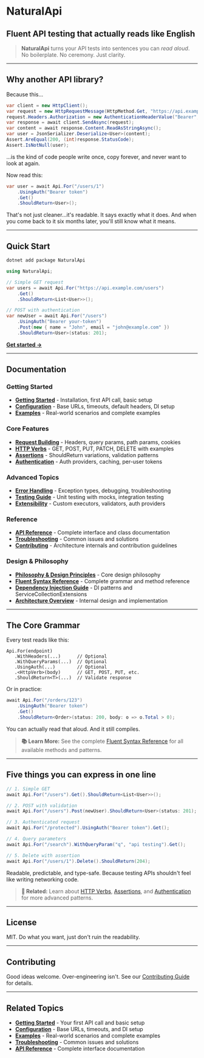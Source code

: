 # NaturalApi

## Fluent API testing that actually reads like English

> **NaturalApi** turns your API tests into sentences you can *read aloud*. No boilerplate. No ceremony. Just clarity.

---

## Why another API library?

Because this...

```csharp
var client = new HttpClient();
var request = new HttpRequestMessage(HttpMethod.Get, "https://api.example.com/users/1");
request.Headers.Authorization = new AuthenticationHeaderValue("Bearer", token);
var response = await client.SendAsync(request);
var content = await response.Content.ReadAsStringAsync();
var user = JsonSerializer.Deserialize<User>(content);
Assert.AreEqual(200, (int)response.StatusCode);
Assert.IsNotNull(user);
```

…is the kind of code people write once, copy forever, and never want to look at again.

Now read this:

```csharp
var user = await Api.For("/users/1")
    .UsingAuth("Bearer token")
    .Get()
    .ShouldReturn<User>();
```

That's not just cleaner...it's readable.
It says exactly what it does. And when you come back to it six months later, you'll still know what it means.

---

## Quick Start

```bash
dotnet add package NaturalApi
```

```csharp
using NaturalApi;

// Simple GET request
var users = await Api.For("https://api.example.com/users")
    .Get()
    .ShouldReturn<List<User>>();

// POST with authentication
var newUser = await Api.For("/users")
    .UsingAuth("Bearer your-token")
    .Post(new { name = "John", email = "john@example.com" })
    .ShouldReturn<User>(status: 201);
```

[**Get started →**](documentation/getting-started.md)

---

## Documentation

### Getting Started
- [**Getting Started**](documentation/getting-started.md) - Installation, first API call, basic setup
- [**Configuration**](documentation/configuration.md) - Base URLs, timeouts, default headers, DI setup
- [**Examples**](documentation/examples.md) - Real-world scenarios and complete examples

### Core Features
- [**Request Building**](documentation/request-building.md) - Headers, query params, path params, cookies
- [**HTTP Verbs**](documentation/http-verbs.md) - GET, POST, PUT, PATCH, DELETE with examples
- [**Assertions**](documentation/assertions.md) - ShouldReturn variations, validation patterns
- [**Authentication**](documentation/authentication.md) - Auth providers, caching, per-user tokens

### Advanced Topics
- [**Error Handling**](documentation/error-handling.md) - Exception types, debugging, troubleshooting
- [**Testing Guide**](documentation/testing-guide.md) - Unit testing with mocks, integration testing
- [**Extensibility**](documentation/extensibility.md) - Custom executors, validators, auth providers

### Reference
- [**API Reference**](documentation/api-reference.md) - Complete interface and class documentation
- [**Troubleshooting**](documentation/troubleshooting.md) - Common issues and solutions
- [**Contributing**](documentation/contributing.md) - Architecture internals and contribution guidelines

### Design & Philosophy
- [**Philosophy & Design Principles**](documentation/philosophyanddesignprinciples.md) - Core design philosophy
- [**Fluent Syntax Reference**](documentation/fluentsyntax.md) - Complete grammar and method reference
- [**Dependency Injection Guide**](documentation/di.md) - DI patterns and ServiceCollectionExtensions
- [**Architecture Overview**](documentation/architectureanddesign.md) - Internal design and implementation

---

## The Core Grammar

Every test reads like this:

```
Api.For(endpoint)
   .WithHeaders(...)      // Optional
   .WithQueryParams(...)  // Optional
   .UsingAuth(...)        // Optional
   .<HttpVerb>(body)      // GET, POST, PUT, etc.
   .ShouldReturn<T>(...)  // Validate response
```

Or in practice:

```csharp
await Api.For("/orders/123")
    .UsingAuth("Bearer token")
    .Get()
    .ShouldReturn<Order>(status: 200, body: o => o.Total > 0);
```

You can actually read that aloud. And it still compiles.

> **📚 Learn More:** See the complete [Fluent Syntax Reference](documentation/fluentsyntax.md) for all available methods and patterns.

---

## Five things you can express in one line

```csharp
// 1. Simple GET
await Api.For("/users").Get().ShouldReturn<List<User>>();

// 2. POST with validation
await Api.For("/users").Post(newUser).ShouldReturn<User>(status: 201);

// 3. Authenticated request
await Api.For("/protected").UsingAuth("Bearer token").Get();

// 4. Query parameters
await Api.For("/search").WithQueryParam("q", "api testing").Get();

// 5. Delete with assertion
await Api.For("/users/1").Delete().ShouldReturn(204);
```

Readable, predictable, and type-safe.
Because testing APIs shouldn't feel like writing networking code.

> **🔗 Related:** Learn about [HTTP Verbs](documentation/http-verbs.md), [Assertions](documentation/assertions.md), and [Authentication](documentation/authentication.md) for more advanced patterns.

---

## License

MIT. Do what you want, just don't ruin the readability.

---

## Contributing

Good ideas welcome. Over-engineering isn't. See our [Contributing Guide](documentation/contributing.md) for details.

---

## Related Topics

- **[Getting Started](documentation/getting-started.md)** - Your first API call and basic setup
- **[Configuration](documentation/configuration.md)** - Base URLs, timeouts, and DI setup  
- **[Examples](documentation/examples.md)** - Real-world scenarios and complete examples
- **[Troubleshooting](documentation/troubleshooting.md)** - Common issues and solutions
- **[API Reference](documentation/api-reference.md)** - Complete interface documentation
